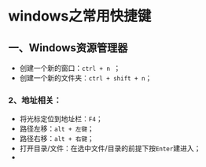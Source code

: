 # windows之常用快捷键

## 一、Windows资源管理器

- 创建一个新的窗口：`ctrl + n `；
- 创建一个新的文件夹：`ctrl + shift + n`；



### 2、地址相关：

- 将光标定位到地址栏：`F4`；
- 路径左移：`alt + 左键`；
- 路径右移：`alt + 右键`；
- 打开目录/文件：在选中文件/目录的前提下按`Enter`建进入；
-  